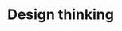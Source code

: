 ---
id: design-thinking
title: Design thinking
description: Creative strategies used during the design process.
icon: 
layout: topic-listing
parent: visual-design
---
